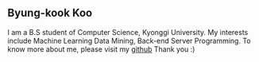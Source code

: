 ## Byung-kook Koo

I am a B.S student of Computer Science, Kyonggi University.
My interests include Machine Learning Data Mining, Back-end Server Programming.
To know more about me, please visit my [github](https://byungkookkoo.github.io/)
Thank you :)
